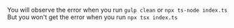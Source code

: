You will observe the error when you run `gulp clean` or `npx ts-node index.ts`
But you won't get the error when you run `npx tsx index.ts`